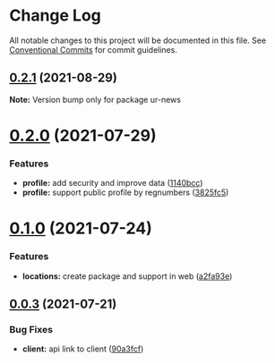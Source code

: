 # Change Log

All notable changes to this project will be documented in this file.
See [Conventional Commits](https://conventionalcommits.org) for commit guidelines.

## [0.2.1](https://github.com/RedJanvier/ur-news/compare/v0.2.0...v0.2.1) (2021-08-29)

**Note:** Version bump only for package ur-news





# [0.2.0](https://github.com/RedJanvier/ur-news/compare/v0.1.0...v0.2.0) (2021-07-29)


### Features

* **profile:** add security and improve data ([1140bcc](https://github.com/RedJanvier/ur-news/commit/1140bccb4ab5174d28be4973e50015f1197888c2))
* **profile:** support public profile by regnumbers ([3825fc5](https://github.com/RedJanvier/ur-news/commit/3825fc587544608663bd1553f787da083877063d))





# [0.1.0](https://github.com/RedJanvier/ur-news/compare/v0.0.3...v0.1.0) (2021-07-24)


### Features

* **locations:** create package and support in web ([a2fa93e](https://github.com/RedJanvier/ur-news/commit/a2fa93ef98930043bed260f91b767bdb404d6791))





## [0.0.3](https://github.com/RedJanvier/ur-news/compare/v0.0.2...v0.0.3) (2021-07-21)


### Bug Fixes

* **client:** api link to client ([90a3fcf](https://github.com/RedJanvier/ur-news/commit/90a3fcf191b7831f83527c0f349bda79ea521bfb))
